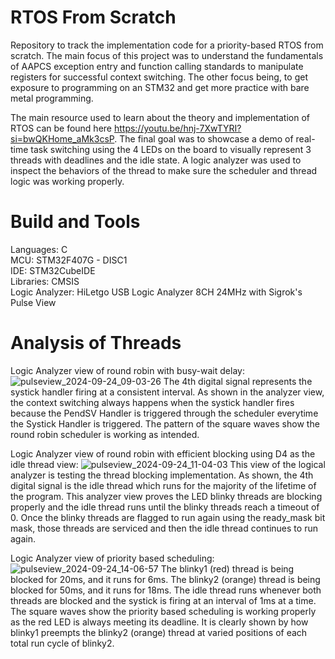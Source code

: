# RTOS From Scratch
Repository to track the implementation code for a priority-based RTOS from scratch. The main focus of this project was to understand the fundamentals of AAPCS exception entry and function calling standards to manipulate registers for successful context switching. The other focus being, to get exposure to programming on an STM32 and get more practice with bare metal programming.  

The main resource used to learn about the theory and implementation of RTOS can be found here https://youtu.be/hnj-7XwTYRI?si=bwQKHome_aMk3csP. The final goal was to showcase a demo of real-time task switching using the 4 LEDs on the board to visually represent 3 threads with deadlines and the idle state. A logic analyzer was used to inspect the behaviors of the thread to make sure the scheduler and thread logic was working properly.  

# Build and Tools
Languages: C  
MCU: STM32F407G - DISC1  
IDE: STM32CubeIDE  
Libraries: CMSIS  
Logic Analyzer: HiLetgo USB Logic Analyzer 8CH 24MHz with Sigrok's Pulse View

# Analysis of Threads
Logic Analyzer view of round robin with busy-wait delay:
![pulseview_2024-09-24_09-03-26](https://github.com/user-attachments/assets/39ef5784-83ba-4b42-9be9-e772e4fd8069)
The 4th digital signal represents the systick handler firing at a consistent interval. As shown in the analyzer view, the context switching always happens when the systick handler fires because the PendSV Handler is triggered through the scheduler everytime the Systick Handler is triggered. The pattern of the square waves show the round robin scheduler is working as intended.  


Logic Analyzer view of round robin with efficient blocking using D4 as the idle thread view:
![pulseview_2024-09-24_11-04-03](https://github.com/user-attachments/assets/3a7904bb-4d63-426f-a640-1295e95b4819)
This view of the logical analyzer is testing the thread blocking implementation. As shown, the 4th digital signal is the idle thread which runs for the majority of the lifetime of the program. This analyzer view proves the LED blinky threads are blocking properly and the idle thread runs until the blinky threads reach a timeout of 0. Once the blinky threads are flagged to run again using the ready_mask bit mask, those threads are serviced and then the idle thread continues to run again.  


Logic Analyzer view of priority based scheduling:
![pulseview_2024-09-24_14-06-57](https://github.com/user-attachments/assets/60e8d43c-74a0-457c-9f91-c4a8f696bffd)
The blinky1 (red) thread is being blocked for 20ms, and it runs for 6ms.
The blinky2 (orange) thread is being blocked for 50ms, and it runs for 18ms.
The idle thread runs whenever both threads are blocked and the systick is firing at an interval of 1ms at a time.
The square waves show the priority based scheduling is working properly as the red LED is always meeting its deadline. It is clearly shown by how blinky1 preempts the blinky2 (orange) thread at varied positions of each total run cycle of blinky2.
